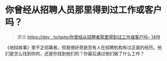 # 你曾经从招聘人员那里得到过工作或客户吗？

> 原文:[https://dev . to/gsto/你曾经从招聘者那里得到过工作或客户吗- 14f9](https://dev.to/gsto/have-you-ever-got-a-job-or-a-client-from-a-recruiter--14f9)

《地狱故事》里不乏招募者。但我很好奇是否有人在招聘机构有过正面的经历。他们是怎么找到你的，还是你找到他们的？你最后通过他们做了什么工作？